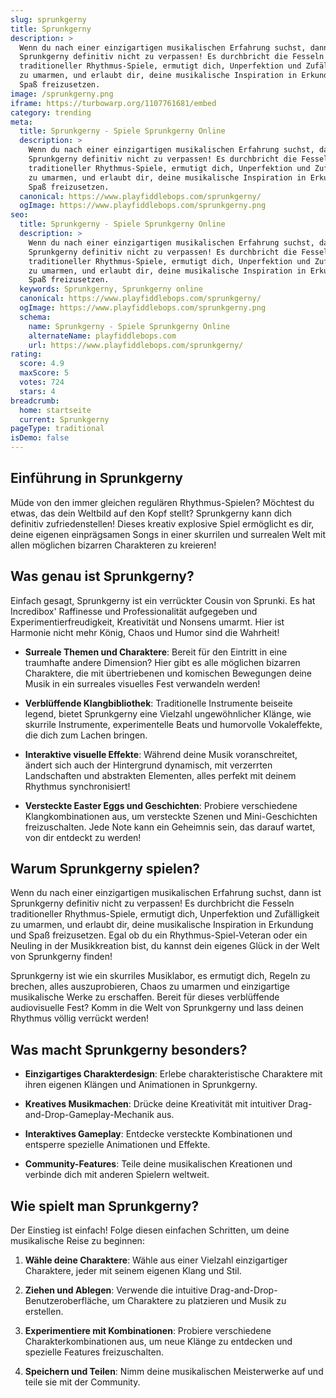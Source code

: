 ```yaml
---
slug: sprunkgerny
title: Sprunkgerny
description: >
  Wenn du nach einer einzigartigen musikalischen Erfahrung suchst, dann ist
  Sprunkgerny definitiv nicht zu verpassen! Es durchbricht die Fesseln
  traditioneller Rhythmus-Spiele, ermutigt dich, Unperfektion und Zufälligkeit
  zu umarmen, und erlaubt dir, deine musikalische Inspiration in Erkundung und
  Spaß freizusetzen.
image: /sprunkgerny.png
iframe: https://turbowarp.org/1107761681/embed
category: trending
meta:
  title: Sprunkgerny - Spiele Sprunkgerny Online
  description: >
    Wenn du nach einer einzigartigen musikalischen Erfahrung suchst, dann ist
    Sprunkgerny definitiv nicht zu verpassen! Es durchbricht die Fesseln
    traditioneller Rhythmus-Spiele, ermutigt dich, Unperfektion und Zufälligkeit
    zu umarmen, und erlaubt dir, deine musikalische Inspiration in Erkundung und
    Spaß freizusetzen.
  canonical: https://www.playfiddlebops.com/sprunkgerny/
  ogImage: https://www.playfiddlebops.com/sprunkgerny.png
seo:
  title: Sprunkgerny - Spiele Sprunkgerny Online
  description: >
    Wenn du nach einer einzigartigen musikalischen Erfahrung suchst, dann ist
    Sprunkgerny definitiv nicht zu verpassen! Es durchbricht die Fesseln
    traditioneller Rhythmus-Spiele, ermutigt dich, Unperfektion und Zufälligkeit
    zu umarmen, und erlaubt dir, deine musikalische Inspiration in Erkundung und
    Spaß freizusetzen.
  keywords: Sprunkgerny, Sprunkgerny online
  canonical: https://www.playfiddlebops.com/sprunkgerny/
  ogImage: https://www.playfiddlebops.com/sprunkgerny.png
  schema:
    name: Sprunkgerny - Spiele Sprunkgerny Online
    alternateName: playfiddlebops.com
    url: https://www.playfiddlebops.com/sprunkgerny/
rating:
  score: 4.9
  maxScore: 5
  votes: 724
  stars: 4
breadcrumb:
  home: startseite
  current: Sprunkgerny
pageType: traditional
isDemo: false
---
```


## Einführung in Sprunkgerny

Müde von den immer gleichen regulären Rhythmus-Spielen? Möchtest du etwas, das dein Weltbild auf den Kopf stellt? Sprunkgerny kann dich definitiv zufriedenstellen! Dieses kreativ explosive Spiel ermöglicht es dir, deine eigenen einprägsamen Songs in einer skurrilen und surrealen Welt mit allen möglichen bizarren Charakteren zu kreieren!

## Was genau ist Sprunkgerny?

Einfach gesagt, Sprunkgerny ist ein verrückter Cousin von Sprunki. Es hat Incredibox' Raffinesse und Professionalität aufgegeben und Experimentierfreudigkeit, Kreativität und Nonsens umarmt. Hier ist Harmonie nicht mehr König, Chaos und Humor sind die Wahrheit!

- **Surreale Themen und Charaktere**: Bereit für den Eintritt in eine traumhafte andere Dimension? Hier gibt es alle möglichen bizarren Charaktere, die mit übertriebenen und komischen Bewegungen deine Musik in ein surreales visuelles Fest verwandeln werden!

- **Verblüffende Klangbibliothek**: Traditionelle Instrumente beiseite legend, bietet Sprunkgerny eine Vielzahl ungewöhnlicher Klänge, wie skurrile Instrumente, experimentelle Beats und humorvolle Vokaleffekte, die dich zum Lachen bringen.

- **Interaktive visuelle Effekte**: Während deine Musik voranschreitet, ändert sich auch der Hintergrund dynamisch, mit verzerrten Landschaften und abstrakten Elementen, alles perfekt mit deinem Rhythmus synchronisiert!

- **Versteckte Easter Eggs und Geschichten**: Probiere verschiedene Klangkombinationen aus, um versteckte Szenen und Mini-Geschichten freizuschalten. Jede Note kann ein Geheimnis sein, das darauf wartet, von dir entdeckt zu werden!

## Warum Sprunkgerny spielen?

Wenn du nach einer einzigartigen musikalischen Erfahrung suchst, dann ist Sprunkgerny definitiv nicht zu verpassen! Es durchbricht die Fesseln traditioneller Rhythmus-Spiele, ermutigt dich, Unperfektion und Zufälligkeit zu umarmen, und erlaubt dir, deine musikalische Inspiration in Erkundung und Spaß freizusetzen. Egal ob du ein Rhythmus-Spiel-Veteran oder ein Neuling in der Musikkreation bist, du kannst dein eigenes Glück in der Welt von Sprunkgerny finden!

Sprunkgerny ist wie ein skurriles Musiklabor, es ermutigt dich, Regeln zu brechen, alles auszuprobieren, Chaos zu umarmen und einzigartige musikalische Werke zu erschaffen. Bereit für dieses verblüffende audiovisuelle Fest? Komm in die Welt von Sprunkgerny und lass deinen Rhythmus völlig verrückt werden!

## Was macht Sprunkgerny besonders?

- **Einzigartiges Charakterdesign**: Erlebe charakteristische Charaktere mit ihren eigenen Klängen und Animationen in Sprunkgerny.

- **Kreatives Musikmachen**: Drücke deine Kreativität mit intuitiver Drag-and-Drop-Gameplay-Mechanik aus.

- **Interaktives Gameplay**: Entdecke versteckte Kombinationen und entsperre spezielle Animationen und Effekte.

- **Community-Features**: Teile deine musikalischen Kreationen und verbinde dich mit anderen Spielern weltweit.

## Wie spielt man Sprunkgerny?

Der Einstieg ist einfach! Folge diesen einfachen Schritten, um deine musikalische Reise zu beginnen:

1. **Wähle deine Charaktere**: Wähle aus einer Vielzahl einzigartiger Charaktere, jeder mit seinem eigenen Klang und Stil.

1. **Ziehen und Ablegen**: Verwende die intuitive Drag-and-Drop-Benutzeroberfläche, um Charaktere zu platzieren und Musik zu erstellen.

1. **Experimentiere mit Kombinationen**: Probiere verschiedene Charakterkombinationen aus, um neue Klänge zu entdecken und spezielle Features freizuschalten.

1. **Speichern und Teilen**: Nimm deine musikalischen Meisterwerke auf und teile sie mit der Community.
